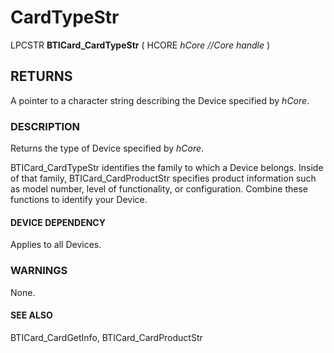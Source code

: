 # **CardTypeStr**

LPCSTR **BTICard\_CardTypeStr** ( HCORE *hCore //Core handle* )

## **RETURNS**

A pointer to a character string describing the Device specified by *hCore*.

### **DESCRIPTION**

Returns the type of Device specified by *hCore*.

BTICard\_CardTypeStr identifies the family to which a Device belongs. Inside of that family, BTICard\_CardProductStr specifies product information such as model number, level of functionality, or configuration. Combine these functions to identify your Device.

#### **DEVICE DEPENDENCY**

Applies to all Devices.

### **WARNINGS**

None.

#### **SEE ALSO**

BTICard\_CardGetInfo, BTICard\_CardProductStr